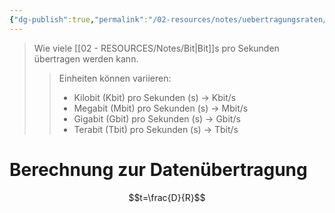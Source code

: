 ```yaml
---
{"dg-publish":true,"permalink":"/02-resources/notes/uebertragungsraten/","tags":["GFN/prüfungsrelevant/AP1","informatik/netzwerk"],"noteIcon":"","updated":"2025-09-10T16:35:45.187+02:00"}
---
```


>Wie viele [[02 - RESOURCES/Notes/Bit\|Bit]]s pro Sekunden übertragen werden kann.
>> Einheiten können variieren:
>> - Kilobit (Kbit) pro Sekunden (s) -> Kbit/s
>> - Megabit (Mbit) pro Sekunden (s) -> Mbit/s
>> - Gigabit (Gbit) pro Sekunden (s) -> Gbit/s
>> - Terabit (Tbit) pro Sekunden (s) -> Tbit/s


# Berechnung zur Datenübertragung
$$t=\frac{D}{R}$$


